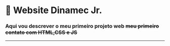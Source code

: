 # :tangerine: Website Dinamec Jr.
### Aqui vou descrever o meu primeiro projeto web ~~meu primeiro contato com HTML,CSS e JS~~
---
